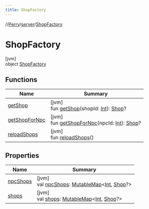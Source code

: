 ```yaml
---
title: ShopFactory
---
```

//[Perry](../../../index.html)/[server](../index.html)/[ShopFactory](index.html)



# ShopFactory



[jvm]\
object [ShopFactory](index.html)



## Functions


| Name | Summary |
|---|---|
| [getShop](get-shop.html) | [jvm]<br>fun [getShop](get-shop.html)(shopId: [Int](https://kotlinlang.org/api/latest/jvm/stdlib/kotlin/-int/index.html)): [Shop](../-shop/index.html)? |
| [getShopForNpc](get-shop-for-npc.html) | [jvm]<br>fun [getShopForNpc](get-shop-for-npc.html)(npcId: [Int](https://kotlinlang.org/api/latest/jvm/stdlib/kotlin/-int/index.html)): [Shop](../-shop/index.html)? |
| [reloadShops](reload-shops.html) | [jvm]<br>fun [reloadShops](reload-shops.html)() |


## Properties


| Name | Summary |
|---|---|
| [npcShops](npc-shops.html) | [jvm]<br>val [npcShops](npc-shops.html): [MutableMap](https://kotlinlang.org/api/latest/jvm/stdlib/kotlin.collections/-mutable-map/index.html)&lt;[Int](https://kotlinlang.org/api/latest/jvm/stdlib/kotlin/-int/index.html), [Shop](../-shop/index.html)?&gt; |
| [shops](shops.html) | [jvm]<br>val [shops](shops.html): [MutableMap](https://kotlinlang.org/api/latest/jvm/stdlib/kotlin.collections/-mutable-map/index.html)&lt;[Int](https://kotlinlang.org/api/latest/jvm/stdlib/kotlin/-int/index.html), [Shop](../-shop/index.html)?&gt; |

